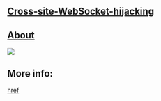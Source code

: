 ## [Cross-site-WebSocket-hijacking](https://portswigger.net/web-security/websockets/cross-site-websocket-hijacking/lab)

## [About](https://portswigger.net/web-security/websockets/cross-site-websocket-hijacking)

![](https://github.com/nu11secur1ty/PortSwigger-Web-Security-Academy/blob/main/WebSockets/Cross-site-WebSocket-hijacking/Docs/Screenshot%202022-05-27%20143639.png)

## More info:
[href](https://www.nu11secur1ty.com/2022/05/cross-site-websocket-hijacking.html)
